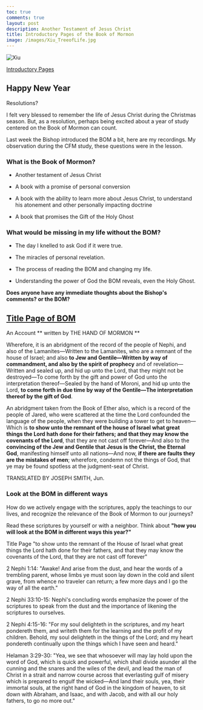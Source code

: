 ```yaml
---
toc: true
comments: true
layout: post
description: Another Testament of Jesus Christ
title: Introductory Pages of the Book of Mormon
image: /images/Xiu_TreeofLife.jpg
---
```


![Xiu]({{site.baseurl}}/images/Xiu_TreeofLife.jpg)

[Introductory Pages](https://www.churchofjesuschrist.org/study/manual/come-follow-me-for-home-and-church-book-of-mormon-2024/01?lang=eng)


## Happy New Year
Resolutions?

I felt very blessed to remember the life of Jesus Christ during the Christmas season.  But, as a resolution, perhaps being excited about a year of study centered on the Book of Mormon can count.

Last week the Bishop introduced the BOM a bit, here are my recordings.  My observation during the CFM study, these questions were in the lesson.  


### What is the Book of Mormon?

- Another testament of Jesus Christ

- A book with a promise of personal conversion

- A book with the ability to learn more about Jesus Christ, to understand his atonement and other personally impacting doctrine

- A book that promises the Gift of the Holy Ghost 


### What would be missing in my life without the BOM?

- The day I knelled to ask God if it were true. 

- The miracles of personal revelation.

- The process of reading the BOM and changing my life.

- Understanding the power of God the BOM reveals, even the Holy Ghost.

**Does anyone have any **immediate thoughts** about the Bishop's comments? or the BOM?**

## [Title Page of BOM](https://www.churchofjesuschrist.org/study/scriptures/bofm/bofm-title?lang=eng)

An Account ** written by THE HAND OF MORMON **

Wherefore, it is an abridgment of the record of the people of Nephi, and also of the Lamanites—Written to the Lamanites, who are a remnant of the house of Israel; and also **to Jew and Gentile—Written by way of commandment, and also by the spirit of prophecy** and of revelation—Written and sealed up, and hid up unto the Lord, that they might not be destroyed—To come forth by the gift and power of God unto the interpretation thereof—Sealed by the hand of Moroni, and hid up unto the Lord, **to come forth in due time by way of the Gentile—The interpretation thereof by the gift of God**.

An abridgment taken from the Book of Ether also, which is a record of the people of Jared, who were scattered at the time the Lord confounded the language of the people, when they were building a tower to get to heaven—Which is **to show unto the remnant of the house of Israel what great things the Lord hath done for their fathers; and that they may know the covenants of the Lord**, that they are not cast off forever—And also to the **convincing of the Jew and Gentile that Jesus is the Christ, the Eternal God**, manifesting himself unto all nations—And now, **if there are faults they are the mistakes of men**; wherefore, condemn not the things of God, that ye may be found spotless at the judgment-seat of Christ.

TRANSLATED BY JOSEPH SMITH, Jun.

### Look at the BOM in different ways
How do we actively engage with the scriptures, apply the teachings to our lives, and recognize the relevance of the Book of Mormon to our journeys? 

Read these scriptures by yourself or with a neighbor.  Think about **"how you will look at the BOM in different ways this year?"**

Title Page
"to show unto the remnant of the House of Israel what great things the Lord hath done for their fathers, and that they may know the covenants of the Lord, that they are not cast off forever"

2 Nephi 1:14:
"Awake! And arise from the dust, and hear the words of a trembling parent, whose limbs ye must soon lay down in the cold and silent grave, from whence no traveler can return; a few more days and I go the way of all the earth."

2 Nephi 33:10-15:
Nephi's concluding words emphasize the power of the scriptures to speak from the dust and the importance of likening the scriptures to ourselves.

2 Nephi 4:15-16:
"For my soul delighteth in the scriptures, and my heart pondereth them, and writeth them for the learning and the profit of my children. Behold, my soul delighteth in the things of the Lord; and my heart pondereth continually upon the things which I have seen and heard."

Helaman 3:29-30:
"Yea, we see that whosoever will may lay hold upon the word of God, which is quick and powerful, which shall divide asunder all the cunning and the snares and the wiles of the devil, and lead the man of Christ in a strait and narrow course across that everlasting gulf of misery which is prepared to engulf the wicked—And land their souls, yea, their immortal souls, at the right hand of God in the kingdom of heaven, to sit down with Abraham, and Isaac, and with Jacob, and with all our holy fathers, to go no more out."
